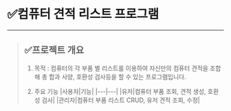 # ✅컴퓨터 견적 리스트 프로그램
---------------------------------------------------------------------------

> ## ✅프로젝트 개요
> 1. 목적 : 컴퓨터의 각 부품 별 리스트를 이용하여 자신만의 컴퓨터 견적을 조합해 총 합과 사양, 호환성 검사등을 할 수 있는 프로그램입니다.
>
>
>
> 2. 주요 기능 
|사용자|기능|
|---|---|
|유저|컴퓨터 부품 조회, 견적 생성, 호환성 검사|
|관리자|컴퓨터 부품 리스트 CRUD, 유저 견적 조회, 수정|

